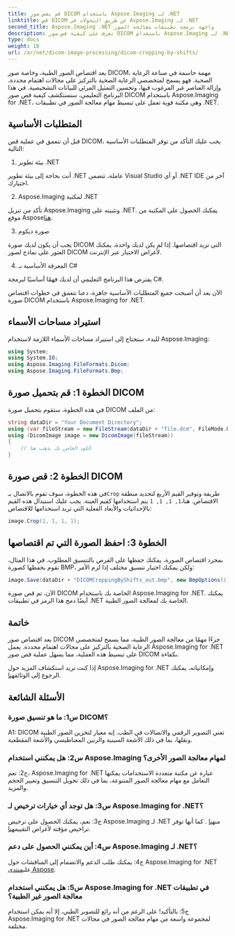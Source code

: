 ```yaml
---
title: قم بقص صور DICOM باستخدام Aspose.Imaging لـ .NET
linktitle: قص DICOM عن طريق التحولات في Aspose.Imaging لـ .NET
second_title: Aspose.Imaging .NET واجهة برمجة تطبيقات معالجة الصور
description: تعرف على كيفية قص صور DICOM باستخدام Aspose.Imaging لـ .NET. قم بتحسين معالجة الصور الطبية باستخدام هذا الدليل المفصّل خطوة بخطوة.
type: docs
weight: 18
url: /ar/net/dicom-image-processing/dicom-cropping-by-shifts/
---
```

يعد اقتصاص الصور الطبية، وخاصة صور DICOM، مهمة حاسمة في صناعة الرعاية الصحية. فهو يسمح لمتخصصي الرعاية الصحية بالتركيز على مجالات اهتمام محددة، وإزالة العناصر غير المرغوب فيها، وتحسين التمثيل المرئي للبيانات التشخيصية. في هذا البرنامج التعليمي، سنستكشف كيفية قص صور DICOM باستخدام Aspose.Imaging for .NET، وهي مكتبة قوية تعمل على تبسيط مهام معالجة الصور في تطبيقات .NET.

## المتطلبات الأساسية

قبل أن نتعمق في عملية قص DICOM، يجب عليك التأكد من توفر المتطلبات الأساسية التالية:

1. بيئة تطوير .NET

أنت بحاجة إلى بيئة تطوير .NET عاملة، تتضمن Visual Studio أو أي .NET IDE آخر من اختيارك.

2. Aspose.Imaging لمكتبة .NET

 تأكد من تنزيل Aspose.Imaging وتثبيته على .NET. يمكنك الحصول على المكتبة من موقع Aspose[هنا](https://releases.aspose.com/imaging/net/).

3. صورة ديكوم

يجب أن يكون لديك صورة DICOM التي تريد اقتصاصها. إذا لم يكن لديك واحدة، يمكنك العثور على نماذج لصور DICOM لأغراض الاختبار عبر الإنترنت.

4. المعرفة الأساسية بـ C#

يفترض هذا البرنامج التعليمي أن لديك فهمًا أساسيًا لبرمجة C#.

الآن بعد أن أصبحت جميع المتطلبات الأساسية جاهزة، دعنا نتعمق في خطوات اقتصاص صورة DICOM باستخدام Aspose.Imaging for .NET.

## استيراد مساحات الأسماء

للبدء، ستحتاج إلى استيراد مساحات الأسماء اللازمة لاستخدام Aspose.Imaging:

```csharp
using System;
using System.IO;
using Aspose.Imaging.FileFormats.Dicom;
using Aspose.Imaging.FileFormats.Bmp;
```

## الخطوة 1: قم بتحميل صورة DICOM

في هذه الخطوة، ستقوم بتحميل صورة DICOM من الملف:

```csharp
string dataDir = "Your Document Directory";
using (var fileStream = new FileStream(dataDir + "file.dcm", FileMode.Open, FileAccess.Read))
using (DicomImage image = new DicomImage(fileStream))
{
    // الكود الخاص بك يذهب هنا
}
```

## الخطوة 2: قص صورة DICOM

 في هذه الخطوة، سوف تقوم بالاتصال بـ`Crop` طريقة وتوفير القيم الأربع لتحديد منطقة الاقتصاص. هنا،`1, 1, 1, 1` يتم استخدامها كقيم العينة. يجب عليك استبدال هذه القيم بالإحداثيات والأبعاد الفعلية التي تريد استخدامها للاقتصاص:

```csharp
image.Crop(1, 1, 1, 1);
```

## الخطوة 3: احفظ الصورة التي تم اقتصاصها

بمجرد اقتصاص الصورة، يمكنك حفظها على القرص بالتنسيق المطلوب. في هذا المثال، نقوم بحفظها كصورة BMP، ولكن يمكنك اختيار تنسيق مختلف إذا لزم الأمر:

```csharp
image.Save(dataDir + "DICOMCroppingByShifts_out.bmp", new BmpOptions());
```

الآن، تم قص صورة DICOM الخاصة بك باستخدام Aspose.Imaging for .NET. يمكنك أيضًا دمج هذا الرمز في تطبيقات .NET الخاصة بك لمعالجة الصور الطبية.

## خاتمة

يعد اقتصاص صور DICOM جزءًا مهمًا من معالجة الصور الطبية، مما يسمح لمتخصصي الرعاية الصحية بالتركيز على مجالات اهتمام محددة. يعمل Aspose.Imaging for .NET على تبسيط هذه العملية، مما يسهل عملية قص صور DICOM بكفاءة.

 إذا كنت تريد استكشاف المزيد حول Aspose.Imaging for .NET وإمكانياته، يمكنك الرجوع إلى الوثائق[هنا](https://reference.aspose.com/imaging/net/). 

## الأسئلة الشائعة

### س1: ما هو تنسيق صورة DICOM؟

A1: DICOM تعني التصوير الرقمي والاتصالات في الطب. إنه معيار لتخزين الصور الطبية ونقلها، بما في ذلك الأشعة السينية والرنين المغناطيسي والأشعة المقطعية.

### س2: هل يمكنني استخدام Aspose.Imaging لمهام معالجة الصور الأخرى؟

ج2: نعم، Aspose.Imaging for .NET عبارة عن مكتبة متعددة الاستخدامات يمكنها التعامل مع مهام معالجة الصور المتنوعة، بما في ذلك تحويل التنسيق وتغيير الحجم والمزيد.

### س3: هل توجد أي خيارات ترخيص لـ Aspose.Imaging for .NET؟

 ج3: نعم، يمكنك الحصول على ترخيص Aspose.Imaging لـ .NET من[هنا](https://purchase.aspose.com/buy) . كما أنها توفر تراخيص مؤقتة لأغراض التقييم[هنا](https://purchase.aspose.com/temporary-license/).

### س4: أين يمكنني الحصول على دعم Aspose.Imaging لـ .NET؟

 ج4: يمكنك طلب الدعم والانضمام إلى المناقشات حول Aspose.Imaging for .NET على[منتدى Aspose](https://forum.aspose.com/).

### س5: هل يمكنني استخدام Aspose.Imaging for .NET في تطبيقات معالجة الصور غير الطبية؟

ج5: بالتأكيد! على الرغم من أنه رائع للتصوير الطبي، إلا أنه يمكن استخدام Aspose.Imaging for .NET لمجموعة واسعة من مهام معالجة الصور في مجالات مختلفة.